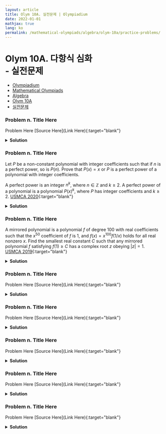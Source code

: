```yaml
---
layout: article
title: Olym 10A. 실전문제 | Olympiadium
date: 2022-01-01
mathjax: true
lang: ko
permalink: /mathematical-olympiads/algebra/olym-10a/practice-problems/
---
```

# Olym 10A. 다항식 심화  <br> <ssup> - 실전문제</ssup>

<ul class="breadcrumb">
	<li><a href="{{ site.baseurl }}/">Olympiadium</a></li> 
	<li><a href="{{ site.baseurl }}/mathematical-olympiads/">Mathematical Olympiads</a></li> 
	<li><a href="{{ site.baseurl }}/mathematical-olympiads/algebra/">Algebra</a></li> 
	<li><a href="{{ site.baseurl }}/mathematical-olympiads/algebra/olym-10a/">Olym 10A</a></li> 
	<li><a href="{{ site.baseurl }}/mathematical-olympiads/algebra/olym-10a/practice-problems/">실전문제</a></li>
</ul>

### Problem n. Title Here
<blueboard> Problem Here </blueboard>
[Source Here](Link Here){:target="blank"}
<pinkborder><details>
<summary><b>Solution</b></summary>
Solution Here. 
</details></pinkborder>


### Problem n. Title Here
<blueboard> Let $P$ be a non-constant polynomial with integer coefficients such that if $n$ is a perfect power, so is $P(n)$. Prove that $P(x) = x$ or $P$ is a perfect power of a polynomial with integer coefficients.

A perfect power is an integer $n^k$, where $n \in \mathbb Z$ and $k \ge 2$. A perfect power of a polynomial is a polynomial $P(x)^k$, where $P$ has integer coefficients and $k \ge 2$. </blueboard>
[USMCA 2020](https://artofproblemsolving.com/community/c833908h2097762){:target="blank"}
<pinkborder><details>
<summary><b>Solution</b></summary>
Solution Here. 
</details></pinkborder>

### Problem n. Title Here
<blueboard> A mirrored polynomial is a polynomial $f$ of degree $100$ with real coefficients such that the $x^{50}$ coefficient of $f$ is $1$, and $f(x) = x^{100} f(1/x)$ holds for all real nonzero $x$. Find the smallest real constant $C$ such that any mirrored polynomial $f$ satisfying $f(1) \ge C$ has a complex root $z$ obeying $|z| = 1$. </blueboard>
[USMCA 2019](https://artofproblemsolving.com/community/c833908h1834607){:target="blank"}
<pinkborder><details>
<summary><b>Solution</b></summary>
Solution Here. 
</details></pinkborder>

### Problem n. Title Here
<blueboard> Problem Here </blueboard>
[Source Here](Link Here){:target="blank"}
<pinkborder><details>
<summary><b>Solution</b></summary>
Solution Here. 
</details></pinkborder>

### Problem n. Title Here
<blueboard> Problem Here </blueboard>
[Source Here](Link Here){:target="blank"}
<pinkborder><details>
<summary><b>Solution</b></summary>
Solution Here. 
</details></pinkborder>

### Problem n. Title Here
<blueboard> Problem Here </blueboard>
[Source Here](Link Here){:target="blank"}
<pinkborder><details>
<summary><b>Solution</b></summary>
Solution Here. 
</details></pinkborder>

### Problem n. Title Here
<blueboard> Problem Here </blueboard>
[Source Here](Link Here){:target="blank"}
<pinkborder><details>
<summary><b>Solution</b></summary>
Solution Here. 
</details></pinkborder>

### Problem n. Title Here
<blueboard> Problem Here </blueboard>
[Source Here](Link Here){:target="blank"}
<pinkborder><details>
<summary><b>Solution</b></summary>
Solution Here. 
</details></pinkborder>
